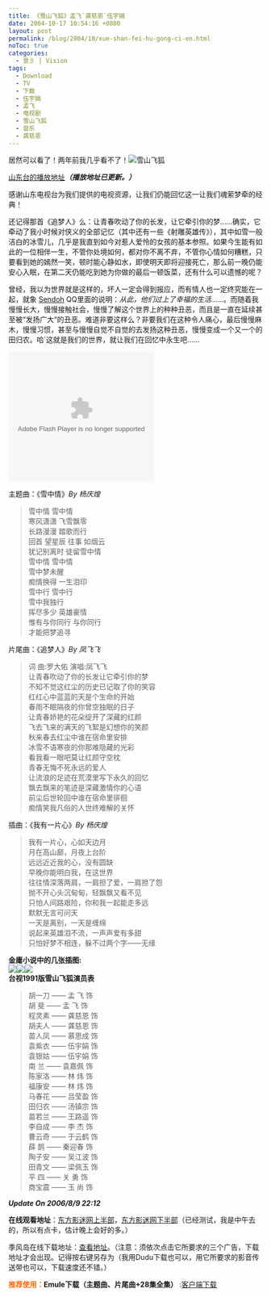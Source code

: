 ```yaml
---
title: 《雪山飞狐》孟飞`龚慈恩`伍宇娟
date: 2004-10-17 10:54:16 +0800
layout: post
permalink: /blog/2004/10/xue-shan-fei-hu-gong-ci-en.html
noToc: true
categories:
  - 景彡 | Vision
tags:
  - Download
  - TV
  - 下载
  - 伍宇娟
  - 孟飞
  - 电视剧
  - 雪山飞狐
  - 音乐
  - 龚慈恩
---
```

居然可以看了！两年前我几乎看不了！<img src="{{ site.JB.STATIC_PATH }}/images/xueshanfeihu-logo.jpg" title="雪山飞狐" alt="雪山飞狐" class="alignleft" />

<a href="http://vod.sdtv.cn/filmvod/filmplay.aspx?bianh=40">山东台的播放地址</a>***（播放地址已更新。）***

感谢山东电视台为我们提供的电视资源，让我们仍能回忆这一让我们魂萦梦牵的经典！

还记得那首《追梦人》么：让青春吹动了你的长发，让它牵引你的梦……确实，它牵动了我小时候对侠义的全部记忆（其中还有一些《射雕英雄传》），其中如雪一般洁白的冰雪儿，几乎是我直到如今对惹人爱怜的女孩的基本参照。如果今生能有如此的一位相伴一生，不管你处境如何，都对你不离不弃，不管你心情如何糟糕，只要看到她的嫣然一笑，顿时能心静如水，即使明天即将迎接死亡，那么前一晚仍能安心入眠，在第二天仍能吃到她为你做的最后一顿饭菜，还有什么可以遗憾的呢？

曾经，我以为世界就是这样的，坏人一定会得到报应，而有情人也一定终究能在一起，就象 <a href="http://sendoh.yculblog.com/">Sendoh</a> QQ里面的说明：*从此，他们过上了幸福的生活……*。而随着我慢慢长大，慢慢接触社会，慢慢了解这个世界上的种种丑恶，而且是一直在延续甚至被“发扬广大”的丑恶。难道非要这样么？非要我们在这种令人痛心，最后慢慢麻木，慢慢习惯，甚至与慢慢自觉不自觉的去发扬这种丑恶，慢慢变成一个又一个的田归农。哈\`这就是我们的世界，就让我们在回忆中永生吧……

<!--more-->

  
<embed src="http://www.box.net/static/flash/widget_player.swf" type="application/x-shockwave-flash" FlashVars="subString=folderId=5zx9x5jv7s,color=000000,title=Snow Fox" wmode="transparent" width="289" height="258">
</embed>

  
主题曲：《雪中情》*By 杨庆煌*

> 雪中情 雪中情  
> 寒风潇潇 飞雪飘零  
> 长路漫漫 踏歌而行  
> 回首 望星辰 往事 如烟云  
> 犹记别离时 徒留雪中情  
> 雪中情 雪中情  
> 雪中梦未醒  
> 痴情换得 一生泪印  
> 雪中行 雪中行  
> 雪中我独行  
> 挥尽多少 英雄豪情  
> 惟有与你同行 与你同行  
> 才能把梦追寻

片尾曲：《追梦人》*By 凤飞飞*

> 词 曲:罗大佑 演唱:凤飞飞  
> 让青春吹动了你的长发让它牵引你的梦  
> 不知不觉这红尘的历史已记取了你的笑容  
> 红红心中蓝蓝的天是个生命的开始  
> 春雨不眠隔夜的你曾空独眠的日子  
> 让青春娇艳的花朵绽开了深藏的红颜  
> 飞去飞来的满天的飞絮是幻想你的笑颜  
> 秋来春去红尘中谁在宿命里安排  
> 冰雪不语寒夜的你那难隐藏的光彩  
> 看我看一眼吧莫让红颜守空枕  
> 青春无悔不死永远的爱人  
> 让流浪的足迹在荒漠里写下永久的回忆  
> 飘去飘来的笔迹是深藏激情你的心语  
> 前尘后世轮回中谁在宿命里徘徊  
> 痴情笑我凡俗的人世终难解的关怀 

插曲：《我有一片心》*By 杨庆煌*

> 我有一片心，心如天边月  
> 月在高山巅，月夜上台阶  
> 远远近近我的心，没有圆缺  
> 早晚你能明白我，在这世界  
> 往往情深落两肩，一肩担了爱，一肩担了怨  
> 抛不开心头沉甸甸，轻飘飘又看不见  
> 只怕人间路艰险，你和我一起能走多远  
> 默默无言可问天  
> 一天是离别，一天是缠绵  
> 说起来英雄泪不流，一声声爱有多甜  
> 只怕好梦不相连，躲不过两个字——无缘

**金庸小说中的几张插图:**  
<img src="{{ site.JB.STATIC_PATH }}/images/xueshanfeihu-chatu-1.jpg" border="0" /><img src="{{ site.JB.STATIC_PATH }}/images/xueshanfeihu-chatu-2.jpg" border="0" /><img src="{{ site.JB.STATIC_PATH }}/images/xueshanfeihu-chatu-2.jpg" border="0" />  
**台视1991版雪山飞狐演员表**

> 胡一刀 —— 孟 飞 饰  
> 胡 斐 —— 孟 飞 饰  
> 程灵素 —— 龚慈恩 饰  
> 胡夫人 —— 龚慈恩 饰  
> 苗人凤 —— 慕思成 饰  
> 袁紫衣 —— 伍宇娟 饰  
> 袁银姑 —— 伍宇娟 饰  
> 南 兰 —— 袁嘉佩 饰  
> 陈家洛 —— 林 炜 饰  
> 福康安 —— 林 炜 饰  
> 马春花 —— 吕莹盈 饰  
> 田归农 —— 汤镇宗 饰  
> 苗若兰 —— 王路遥 饰  
> 李自成 —— 李 杰 饰  
> 曹云奇 —— 于云鹤 饰  
> 薛 鹊 —— 秦迎春 饰  
> 陶子安 —— 吴江波 饰  
> 田青文 —— 梁佩玉 饰  
> 平 四 —— 关 勇 饰  
> 商宝震 —— 玉 尚 饰

***Update On 2006/8/9 22:12***

**在线观看地址**：<a href="http://www.15199.com/look.asp?id=993" title="明末清初，李自成兵败九宫山。为图东山再起，将宝成藏宝图交结给了手下四位武艺高强的侍卫。李自成死后，为夺宝刀、宝图，四人之间兵戈相见，先后身亡，从此，宝刀、宝图下落不明。寒风啸啸，白雪飘零，除暴安良。先后获得宝刀，宝图。终于找到藏于雪山中的宝藏。江湖上各门派获悉此事，立即云集雪山，掀起了一场斗智斗勇，惊天地、泣鬼神的夺宝恶战。 本剧取材于金庸的著名武侠小说《雪山飞狐》情节离奇曲折，武找场面精彩绝伦。真可谓，写侠写义惨 惨淡淡写不完世上忠奸，言情言恨凄凄切切言不尽人间恩怨.">东方影迷网上半部</a>，<a href="http://www.15199.com/look.asp?id=994" title="下半部">东方影迷网下半部</a>（已经测试，我是中午去的，所以有点卡，估计晚上会好的多。）

季风岛在线下载地址：<a href="http://www.aofeng.net/filmdown/movie.asp?id=1235">查看地址</a>。（注意：须依次点击它所要求的三个广告，下载地址才会出现。记得按右键另存为（我用Dudu下载也可以，用它所要求的影音传送带也可以，下载速度还不错。）

**<font color="#ff6600">推荐使用：</font>Emule下载（主题曲、片尾曲+28集全集）** :[客户端下载][1]

 [1]: http://www.emule.org.cn/download/ "eMule 是下载迅速、资源丰富的新一代 P2P 软件，完全遵从 GPL 协议开发，开放源码，永久免费。利用他的卓越特性，我们不但可以与全世界的网友共同分享资源，更可以通过 VeryCD，下载和发布最新的资源，充分享受自由共享的乐趣！"